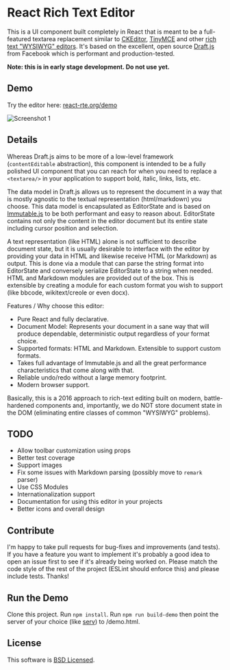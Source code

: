 # React Rich Text Editor

This is a UI component built completely in React that is meant to be a full-featured textarea replacement similar to [CKEditor][ckeditor], [TinyMCE][tinymce] and other [rich text "WYSIWYG" editors][rte]. It's based on the excellent, open source [Draft.js][draft-js] from Facebook which is performant and production-tested.

**Note: this is in early stage development. Do not use yet.**

## Demo

Try the editor here: [react-rte.org/demo][react-rte-demo]

![Screenshot 1](https://dl.dropboxusercontent.com/u/341900/images/2016-03-08-073550.png)

## Details

Whereas Draft.js aims to be more of a low-level framework (`contentEditable` abstraction), this component is intended to be a fully polished UI component that you can reach for when you need to replace a `<textarea/>` in your application to support bold, italic, links, lists, etc.

The data model in Draft.js allows us to represent the document in a way that is mostly agnostic to the textual representation (html/markdown) you choose. This data model is encapsulated as EditorState and is based on [Immutable.js][immutablejs] to be both performant and easy to reason about. EditorState contains not only the content in the editor document but its entire state including cursor position and selection.

A text representation (like HTML) alone is not sufficient to describe document state, but it is usually desirable to interface with the editor by providing your data in HTML and likewise receive HTML (or Markdown) as output. This is done via a module that can parse the string format into EditorState and conversely serialize EditorState to a string when needed. HTML and Markdown modules are provided out of the box. This is extensible by creating a module for each custom format you wish to support (like bbcode, wikitext/creole or even docx).

Features / Why choose this editor:

 * Pure React and fully declarative.
 * Document Model: Represents your document in a sane way that will produce dependable, deterministic output regardless of your format choice.
 * Supported formats: HTML and Markdown. Extensible to support custom formats.
 * Takes full advantage of Immutable.js and all the great performance characteristics that come along with that.
 * Reliable undo/redo without a large memory footprint.
 * Modern browser support.

Basically, this is a 2016 approach to rich-text editing built on modern, battle-hardened components and, importantly, we do NOT store document state in the DOM (eliminating entire classes of common "WYSIWYG" problems).

## TODO

 - Allow toolbar customization using props
 - Better test coverage
 - Support images
 - Fix some issues with Markdown parsing (possibly move to `remark` parser)
 - Use CSS Modules
 - Internationalization support
 - Documentation for using this editor in your projects
 - Better icons and overall design

## Contribute

I'm happy to take pull requests for bug-fixes and improvements (and tests). If you have a feature you want to implement it's probably a good idea to open an issue first to see if it's already being worked on. Please match the code style of the rest of the project (ESLint should enforce this) and please include tests. Thanks!

## Run the Demo
Clone this project. Run `npm install`. Run `npm run build-demo` then point the server of your choice (like [serv][serv]) to /demo.html.

## License

This software is [BSD Licensed](/LICENSE).


[ckeditor]: http://ckeditor.com/
[draft-js]: https://facebook.github.io/draft-js/
[immutablejs]: https://facebook.github.io/immutable-js/
[react-rte-demo]: https://react-rte.org/demo
[rte]: https://www.google.com/search?q=web+based+rich+text+editor
[serv]: https://www.npmjs.com/package/serv
[tinymce]: https://www.tinymce.com/
